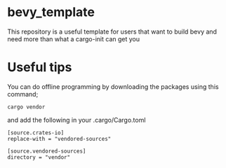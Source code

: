 # bevy_template
This repository is a useful template for users that want to build bevy and need more than what a cargo-init can get you

# Useful tips

You can do offline programming by downloading the packages using this command;
```
cargo vendor
```
and add the following in your .cargo/Cargo.toml
```
[source.crates-io]
replace-with = "vendored-sources"

[source.vendored-sources]
directory = "vendor"
```

